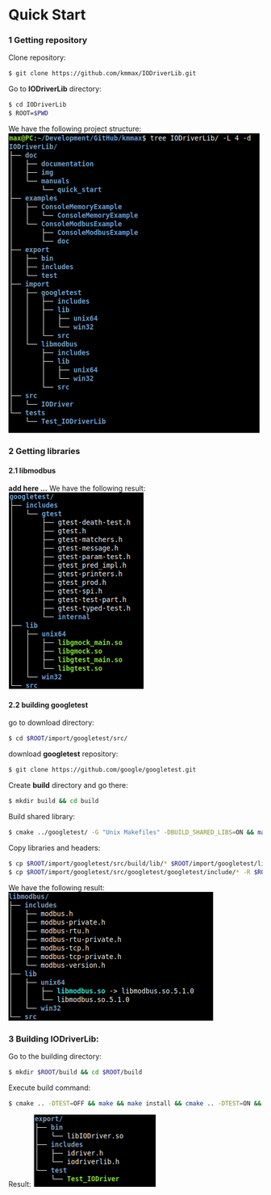 # Quick Start

### 1 Getting repository
Clone repository:
~~~bash
$ git clone https://github.com/kmmax/IODriverLib.git
~~~
Go to **IODriverLib** directory:
~~~bash
$ cd IODriverLib
$ ROOT=$PWD
~~~
We have the following project structure:
![structure](screen2.png)

### 2 Getting libraries
#### 2.1 libmodbus
**add here ...**
We have the following result:
![libmodbus](screen5.png)


#### 2.2 building googletest
go to download directory:
~~~bash
$ cd $ROOT/import/googletest/src/
~~~
download **googletest** repository:
~~~bash
$ git clone https://github.com/google/googletest.git
~~~
Create **build** directory and go there:
~~~bash
$ mkdir build && cd build
~~~
Build shared library:
~~~bash
$ cmake ../googletest/ -G "Unix Makefiles" -DBUILD_SHARED_LIBS=ON && make
~~~
Copy libraries and headers:
~~~bash
$ cp $ROOT/import/googletest/src/build/lib/* $ROOT/import/googletest/lib/unix64/
$ cp $ROOT/import/googletest/src/googletest/googletest/include/* -R $ROOT/import/googletest/includes/
~~~
We have the following result:
![googletest](screen6.png)

### 3 Building **IODriverLib**:
Go to the building directory:
~~~bash
$ mkdir $ROOT/build && cd $ROOT/build
~~~
Execute build command:
~~~bash
$ cmake .. -DTEST=OFF && make && make install && cmake .. -DTEST=ON && make && make install
~~~
Result:
![IODriverLib](screen7.png)